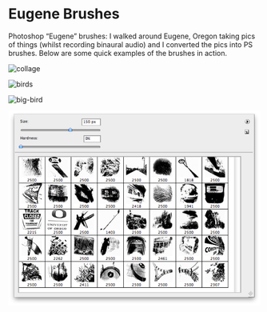 # Eugene Brushes

Photoshop “Eugene” brushes: I walked around Eugene, Oregon taking pics of things (whilst recording binaural audio) and I converted the pics into PS brushes. Below are some quick examples of the brushes in action.

![collage](https://cloud.githubusercontent.com/assets/218624/5644100/ed8a05ba-9614-11e4-8ecd-71ea25d34b92.png)

![birds](https://cloud.githubusercontent.com/assets/218624/5644099/ed6d3e62-9614-11e4-8a84-661ab9985c15.png)

![big-bird](https://cloud.githubusercontent.com/assets/218624/5644098/ed6aa8e6-9614-11e4-9ed4-0f805b6c01dc.png)

![preview](around-eugene.png)